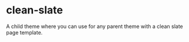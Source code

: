 # clean-slate
A child theme where you can use for any parent theme with a clean slate page template.
